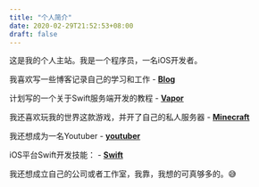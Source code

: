 ```yaml
---
title: "个人简介"
date: 2020-02-29T21:52:53+08:00
draft: false
---
```


这是我的个人主站。我是一个程序员，一名iOS开发者。

我喜欢写一些博客记录自己的学习和工作 - **[Blog](https://blog.jokerhub.cn)**

计划写的一个关于Swift服务端开发的教程 - **[Vapor](https://vapor.jokerhub.cn)**

我还喜欢玩我的世界这款游戏，并开了自己的私人服务器 - **[Minecraft](https://minecraft.jokerhub.cn)**

我还想成为一名Youtuber - **[youtuber](https://youtuber.jokerhub.cn)**

iOS平台Swift开发技能： - **[Swift](https://swift.jokerhub.cn)**

我还想成立自己的公司或者工作室，我靠，我想的可真够多的。😅